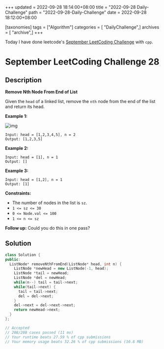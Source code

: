 +++
updated = 2022-09-28 18:14:00+08:00
title = "2022-09-28 Daily-Challenge"
path = "2022-09-28-Daily-Challenge"
date = 2022-09-28 18:12:00+08:00

[taxonomies]
tags = ["Algorithm"]
categories = [ "DailyChallenge",]
archives = [ "archive",]
+++

Today I have done leetcode's [September LeetCoding Challenge](https://leetcode.com/problems/remove-nth-node-from-end-of-list/) with `cpp`.

<!-- more -->

# September LeetCoding Challenge 28

## Description

**Remove Nth Node From End of List**

Given the `head` of a linked list, remove the `nth` node from the end of the list and return its head.

 

**Example 1:**

![img](https://assets.leetcode.com/uploads/2020/10/03/remove_ex1.jpg)

```
Input: head = [1,2,3,4,5], n = 2
Output: [1,2,3,5]
```

**Example 2:**

```
Input: head = [1], n = 1
Output: []
```

**Example 3:**

```
Input: head = [1,2], n = 1
Output: [1]
```

 

**Constraints:**

- The number of nodes in the list is `sz`.
- `1 <= sz <= 30`
- `0 <= Node.val <= 100`
- `1 <= n <= sz`

 

**Follow up:** Could you do this in one pass?

## Solution

``` cpp
class Solution {
public:
  ListNode* removeNthFromEnd(ListNode* head, int n) {
    ListNode *newHead = new ListNode(-1, head);
    ListNode *tail = newHead;
    ListNode *del = newHead;
    while(n--) tail = tail->next;
    while(tail->next) {
      tail = tail->next;
      del = del->next;
    }
    del->next = del->next->next;
    return newHead->next;
  }
};

// Accepted
// 208/208 cases passed (11 ms)
// Your runtime beats 27.59 % of cpp submissions
// Your memory usage beats 32.26 % of cpp submissions (10.8 MB)
```
